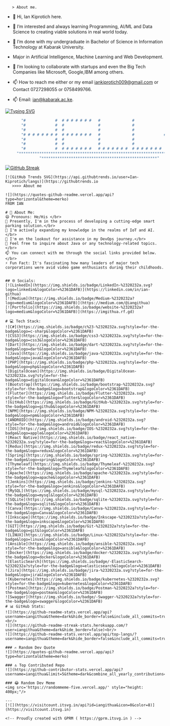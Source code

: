        > About me.
       
- 👋 Hi, Ian Kiprotich here.
- 👀 I’m interested and always learning Programming, AI/ML and Data Science to creating viable solutions in real world today.
- 🌱 I’m done with my undergraduate in Bachelor of Science in Information Technology at Kabarak University.
- Major in Artificial Intelligence, Machine Learning and Web Development.
- 💞️ I’m looking to collaborate with startups and even the Big Tech Companies like Microsoft, Google,IBM among others.
- 📫 How to reach me either or my email iankiprotich009@gmail.com or Contact 0727298055 or 0758499766.
  
- 📫 Email: ian@kabarak.ac.ke.

  
[![Typing SVG](https://readme-typing-svg.demolab.com?font=Fira+Code&duration=5003&pause=1000&color=0EF732&vCenter=true&random=false&width=435&lines=My+name+is+Ian+Kiprotich;Am+a+Student;Always+learning%2C+unlearning+and+relearning+yearning;Aspiring+Web+Developer)](https://git.io/typing-svg)
<!---
Ian-Kiprotich/Ian-Kiprotich is a ✨ special ✨ repository because its `README.md` (this file) appears on your GitHub profile.
You can click the Preview link to take a look at your changes.
--->
```bash
       "#             #  # # # # # # #   #              #                   #          "
       "#             #  #               #              #                 #   #        "
       "#             #  #               #              #               #       #      "
       "# # # # # # # #  # # # # # # #   #              #             #           #    "
       "#             #  #               #              #               #       #      "
       "#             #  #               #              #                 #   #        "
       "#             #  # # # # # # #   # # # # # # #  # # # # # # #       #          "
     "******************************************************************************"
               "***************************************************"
```
  [![GitHub Streak](https://streak-stats.demolab.com/?user=Ian-Kiprotich)](https://git.io/streak-stats)                  
```
[![GitHub Trends SVG](https://api.githubtrends.io/user=Ian-Kiprotich/langs)](https://githubtrends.io
   >>>> About me

![](https://quotes-github-readme.vercel.app/api?type=horizontal&theme=merko)
FROM IAN

# 💫 About Me:
😄 Pronouns: He/His </br>
🔭 Presently, I'm in the process of developing a cutting-edge smart parking solution.</br>
🌱 I'm actively expanding my knowledge in the realms of IoT and AI.</br>
🤔 I'm on the lookout for assistance in my DevOps journey.</br>
💬 Feel free to inquire about Java or any technology-related topics.</br>
📫 You can connect with me through the social links provided below.</br>
⚡ Fun Fact: It's fascinating how many leaders of major tech corporations were avid video game enthusiasts during their childhoods.


## 🌐 Socials:
[![LinkedIn](https://img.shields.io/badge/LinkedIn-%2320232a.svg?logo=linkedin&logoColor=%2361DAFB)](https://linkedin.com/in/ian-githua) 
[![Medium](https://img.shields.io/badge/Medium-%2320232a?logo=medium&logoColor=%2361DAFB)](https://medium.com/@iangithua) 
[![Portfolio](https://img.shields.io/badge/website-%2320232a?logo=medium&logoColor=%2361DAFB)](https://imgithua.rf.gd) 

# 💻 Tech Stack:
![C#](https://img.shields.io/badge/c%23-%2320232a.svg?style=for-the-badge&logo=c-sharp&logoColor=%2361DAFB) 
![CSS3](https://img.shields.io/badge/css3-%2320232a.svg?style=for-the-badge&logo=css3&logoColor=%2361DAFB) 
![Dart](https://img.shields.io/badge/dart-%2320232a.svg?style=for-the-badge&logo=dart&logoColor=%2361DAFB) 
![Java](https://img.shields.io/badge/java-%2320232a.svg?style=for-the-badge&logo=java&logoColor=%2361DAFB) 
![PHP](https://img.shields.io/badge/php-%2320232a.svg?style=for-the-badge&logo=php&logoColor=%2361DAFB) 
![DigitalOcean](https://img.shields.io/badge/DigitalOcean-%2320232a.svg?style=for-the-badge&logo=digitalOcean&logoColor=%2361DAFB) 
![Bootstrap](https://img.shields.io/badge/bootstrap-%2320232a.svg?style=for-the-badge&logo=bootstrap&logoColor=%2361DAFB) 
![Flutter](https://img.shields.io/badge/Flutter-%2320232a.svg?style=for-the-badge&logo=Flutter&logoColor=%2361DAFB) 
![GitHub](https://img.shields.io/badge/GitHub-%2320232a.svg?style=for-the-badge&logo=github&logoColor=%2361DAFB) 
![NPM](https://img.shields.io/badge/NPM-%2320232a.svg?style=for-the-badge&logo=npm&logoColor=%2361DAFB) 
![ANDROID](https://img.shields.io/badge/android-%2320232a.svg?style=for-the-badge&logo=android&logoColor=%2361DAFB) 
![IOS](https://img.shields.io/badge/IOS-%2320232a.svg?style=for-the-badge&logo=apple&logoColor=%2361DAFB) 
![React Native](https://img.shields.io/badge/react_native-%2320232a.svg?style=for-the-badge&logo=react&logoColor=%2361DAFB) 
![Redux](https://img.shields.io/badge/redux-%2320232a.svg?style=for-the-badge&logo=redux&logoColor=%2361DAFB) 
![Spring](https://img.shields.io/badge/spring-%2320232a.svg?style=for-the-badge&logo=spring&logoColor=%2361DAFB) 
![Thymeleaf](https://img.shields.io/badge/Thymeleaf-%2320232a.svg?style=for-the-badge&logo=Thymeleaf&logoColor=%2361DAFB) 
![Apache](https://img.shields.io/badge/apache-%2320232a.svg?style=for-the-badge&logo=apache&logoColor=%2361DAFB) 
![Jenkins](https://img.shields.io/badge/jenkins-%2320232a.svg?style=for-the-badge&logo=jenkins&logoColor=%2361DAFB) 
![MySQL](https://img.shields.io/badge/mysql-%2320232a.svg?style=for-the-badge&logo=mysql&logoColor=%2361DAFB) 
![SQLite](https://img.shields.io/badge/sqlite-%2320232a.svg?style=for-the-badge&logo=sqlite&logoColor=%2361DAFB) 
![Canva](https://img.shields.io/badge/Canva-%2320232a.svg?style=for-the-badge&logo=Canva&logoColor=%2361DAFB) 
![Inkscape](https://img.shields.io/badge/Inkscape-%2320232a?style=for-the-badge&logo=inkscape&logoColor=%2361DAFB) 
![GIT](https://img.shields.io/badge/Git-%2320232a?style=for-the-badge&logo=git&logoColor=%2361DAFB) 
![LINUX](https://img.shields.io/badge/Linux-%2320232a?style=for-the-badge&logo=linux&logoColor=%2361DAFB) 
![Ansible](https://img.shields.io/badge/ansible-%2320232a.svg?style=for-the-badge&logo=ansible&logoColor=%2361DAFB) 
![Docker](https://img.shields.io/badge/docker-%2320232a.svg?style=for-the-badge&logo=docker&logoColor=%2361DAFB) 
![ElasticSearch](https://img.shields.io/badge/-ElasticSearch-%2320232a?style=for-the-badge&logo=elasticsearch&logoColor=%2361DAFB) 
![Jira](https://img.shields.io/badge/jira-%2320232a.svg?style=for-the-badge&logo=jira&logoColor=%2361DAFB) 
![Kubernetes](https://img.shields.io/badge/kubernetes-%2320232a.svg?style=for-the-badge&logo=kubernetes&logoColor=%2361DAFB) 
![Postman](https://img.shields.io/badge/Postman-%2320232a?style=for-the-badge&logo=postman&logoColor=%2361DAFB) 
![Swagger](https://img.shields.io/badge/-Swagger-%2320232a?style=for-the-badge&logo=swagger&logoColor=%2361DAFB)
# 📊 GitHub Stats:
![](https://github-readme-stats.vercel.app/api?username=iangithua&theme=dark&hide_border=false&include_all_commits=true&count_private=true)<br/>
![](https://github-readme-streak-stats.herokuapp.com/?user=iangithua&theme=dark&hide_border=false)<br/>
![](https://github-readme-stats.vercel.app/api/top-langs/?username=iangithua&theme=dark&hide_border=false&include_all_commits=true&count_private=true&layout=compact)

### ✍️ Random Dev Quote
![](https://quotes-github-readme.vercel.app/api?type=horizontal&theme=merko)

### 🔝 Top Contributed Repo
![](https://github-contributor-stats.vercel.app/api?username=iangithua&limit=5&theme=dark&combine_all_yearly_contributions=true)

### 😂 Random Dev Meme
<img src='https://randommeme-five.vercel.app/' style="height: 400px;"/>

---
[![](https://visitcount.itsvg.in/api?id=iangithua&icon=0&color=8)](https://visitcount.itsvg.in)

<!-- Proudly created with GPRM ( https://gprm.itsvg.in ) -->
